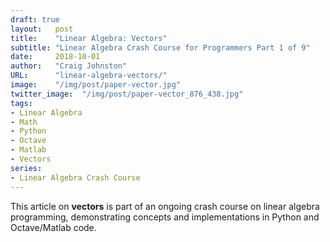 ```yaml
---
draft: true
layout:   post
title:    "Linear Algebra: Vectors"
subtitle: "Linear Algebra Crash Course for Programmers Part 1 of 9"
date:     2018-10-01
author:   "Craig Johnston"
URL:      "linear-algebra-vectors/"
image:    "/img/post/paper-vector.jpg"
twitter_image:  "/img/post/paper-vector_876_438.jpg"
tags:
- Linear Algebra
- Math
- Python
- Octave
- Matlab
- Vectors
series:
- Linear Algebra Crash Course
---
```

This article on **vectors** is part of an ongoing crash course on linear algebra programming, demonstrating concepts and implementations in Python and Octave/Matlab code. 
